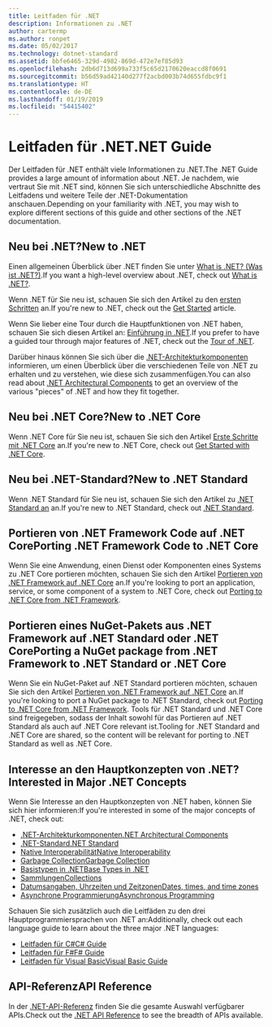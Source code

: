 ```yaml
---
title: Leitfaden für .NET
description: Informationen zu .NET
author: cartermp
ms.author: ronpet
ms.date: 05/02/2017
ms.technology: dotnet-standard
ms.assetid: bbfe6465-329d-4982-869d-472e7ef85d93
ms.openlocfilehash: 2db6d713d699a733f5c65d2170620eaccd8f0691
ms.sourcegitcommit: b56d59ad42140d277f2acbd003b74d655fdbc9f1
ms.translationtype: HT
ms.contentlocale: de-DE
ms.lasthandoff: 01/19/2019
ms.locfileid: "54415402"
---
```

# <a name="net-guide"></a><span data-ttu-id="ca924-103">Leitfaden für .NET</span><span class="sxs-lookup"><span data-stu-id="ca924-103">.NET Guide</span></span>

<span data-ttu-id="ca924-104">Der Leitfaden für .NET enthält viele Informationen zu .NET.</span><span class="sxs-lookup"><span data-stu-id="ca924-104">The .NET Guide provides a large amount of information about .NET.</span></span>  <span data-ttu-id="ca924-105">Je nachdem, wie vertraut Sie mit .NET sind, können Sie sich unterschiedliche Abschnitte des Leitfadens und weitere Teile der .NET-Dokumentation anschauen.</span><span class="sxs-lookup"><span data-stu-id="ca924-105">Depending on your familiarity with .NET, you may wish to explore different sections of this guide and other sections of the .NET documentation.</span></span>

## <a name="new-to-net"></a><span data-ttu-id="ca924-106">Neu bei .NET?</span><span class="sxs-lookup"><span data-stu-id="ca924-106">New to .NET</span></span>

<span data-ttu-id="ca924-107">Einen allgemeinen Überblick über .NET finden Sie unter [What is .NET? (Was ist .NET?)](https://www.microsoft.com/net/learn/what-is-dotnet).</span><span class="sxs-lookup"><span data-stu-id="ca924-107">If you want a high-level overview about .NET, check out [What is .NET?](https://www.microsoft.com/net/learn/what-is-dotnet).</span></span>

<span data-ttu-id="ca924-108">Wenn .NET für Sie neu ist, schauen Sie sich den Artikel zu den [ersten Schritten](get-started.md) an.</span><span class="sxs-lookup"><span data-stu-id="ca924-108">If you're new to .NET, check out the [Get Started](get-started.md) article.</span></span>

<span data-ttu-id="ca924-109">Wenn Sie lieber eine Tour durch die Hauptfunktionen von .NET haben, schauen Sie sich diesen Artikel an: [Einführung in .NET](tour.md).</span><span class="sxs-lookup"><span data-stu-id="ca924-109">If you prefer to have a guided tour through major features of .NET, check out the [Tour of .NET](tour.md).</span></span>

<span data-ttu-id="ca924-110">Darüber hinaus können Sie sich über die [.NET-Architekturkomponenten](components.md) informieren, um einen Überblick über die verschiedenen Teile von .NET zu erhalten und zu verstehen, wie diese sich zusammenfügen.</span><span class="sxs-lookup"><span data-stu-id="ca924-110">You can also read about [.NET Architectural Components](components.md) to get an overview of the various "pieces" of .NET and how they fit together.</span></span>

## <a name="new-to-net-core"></a><span data-ttu-id="ca924-111">Neu bei .NET Core?</span><span class="sxs-lookup"><span data-stu-id="ca924-111">New to .NET Core</span></span>

<span data-ttu-id="ca924-112">Wenn .NET Core für Sie neu ist, schauen Sie sich den Artikel [Erste Schritte mit .NET Core](../core/get-started.md) an.</span><span class="sxs-lookup"><span data-stu-id="ca924-112">If you're new to .NET Core, check out [Get Started with .NET Core](../core/get-started.md).</span></span>

## <a name="new-to-net-standard"></a><span data-ttu-id="ca924-113">Neu bei .NET-Standard?</span><span class="sxs-lookup"><span data-stu-id="ca924-113">New to .NET Standard</span></span>

<span data-ttu-id="ca924-114">Wenn .NET Standard für Sie neu ist, schauen Sie sich den Artikel zu [.NET Standard an](net-standard.md) an.</span><span class="sxs-lookup"><span data-stu-id="ca924-114">If you're new to .NET Standard, check out [.NET Standard](net-standard.md).</span></span>

## <a name="porting-net-framework-code-to-net-core"></a><span data-ttu-id="ca924-115">Portieren von .NET Framework Code auf .NET Core</span><span class="sxs-lookup"><span data-stu-id="ca924-115">Porting .NET Framework Code to .NET Core</span></span>

<span data-ttu-id="ca924-116">Wenn Sie eine Anwendung, einen Dienst oder Komponenten eines Systems zu .NET Core portieren möchten, schauen Sie sich den Artikel [Portieren von .NET Framework auf .NET Core](../core/porting/index.md) an.</span><span class="sxs-lookup"><span data-stu-id="ca924-116">If you're looking to port an application, service, or some component of a system to .NET Core, check out [Porting to .NET Core from .NET Framework](../core/porting/index.md).</span></span>

## <a name="porting-a-nuget-package-from-net-framework-to-net-standard-or-net-core"></a><span data-ttu-id="ca924-117">Portieren eines NuGet-Pakets aus .NET Framework auf .NET Standard oder .NET Core</span><span class="sxs-lookup"><span data-stu-id="ca924-117">Porting a NuGet package from .NET Framework to .NET Standard or .NET Core</span></span>

<span data-ttu-id="ca924-118">Wenn Sie ein NuGet-Paket auf .NET Standard portieren möchten, schauen Sie sich den Artikel [Portieren von .NET Framework auf .NET Core](../core/porting/index.md) an.</span><span class="sxs-lookup"><span data-stu-id="ca924-118">If you're looking to port a NuGet package to .NET Standard, check out [Porting to .NET Core from .NET Framework](../core/porting/index.md).</span></span>  <span data-ttu-id="ca924-119">Tools für .NET Standard und .NET Core sind freigegeben, sodass der Inhalt sowohl für das Portieren auf .NET Standard als auch auf .NET Core relevant ist.</span><span class="sxs-lookup"><span data-stu-id="ca924-119">Tooling for .NET Standard and .NET Core are shared, so the content will be relevant for porting to .NET Standard as well as .NET Core.</span></span>

## <a name="interested-in-major-net-concepts"></a><span data-ttu-id="ca924-120">Interesse an den Hauptkonzepten von .NET?</span><span class="sxs-lookup"><span data-stu-id="ca924-120">Interested in Major .NET Concepts</span></span>

<span data-ttu-id="ca924-121">Wenn Sie Interesse an den Hauptkonzepten von .NET haben, können Sie sich hier informieren:</span><span class="sxs-lookup"><span data-stu-id="ca924-121">If you're interested in some of the major concepts of .NET, check out:</span></span>

* [<span data-ttu-id="ca924-122">.NET-Architekturkomponenten</span><span class="sxs-lookup"><span data-stu-id="ca924-122">.NET Architectural Components</span></span>](components.md)
* [<span data-ttu-id="ca924-123">.NET-Standard</span><span class="sxs-lookup"><span data-stu-id="ca924-123">.NET Standard</span></span>](net-standard.md)
* [<span data-ttu-id="ca924-124">Native Interoperabilität</span><span class="sxs-lookup"><span data-stu-id="ca924-124">Native Interoperability</span></span>](native-interop/index.md)
* [<span data-ttu-id="ca924-125">Garbage Collection</span><span class="sxs-lookup"><span data-stu-id="ca924-125">Garbage Collection</span></span>](garbagecollection/index.md)
* [<span data-ttu-id="ca924-126">Basistypen in .NET</span><span class="sxs-lookup"><span data-stu-id="ca924-126">Base Types in .NET</span></span>](base-types/index.md)
* [<span data-ttu-id="ca924-127">Sammlungen</span><span class="sxs-lookup"><span data-stu-id="ca924-127">Collections</span></span>](collections/index.md)
* [<span data-ttu-id="ca924-128">Datumsangaben, Uhrzeiten und Zeitzonen</span><span class="sxs-lookup"><span data-stu-id="ca924-128">Dates, times, and time zones</span></span>](datetime/index.md)
* [<span data-ttu-id="ca924-129">Asynchrone Programmierung</span><span class="sxs-lookup"><span data-stu-id="ca924-129">Asynchronous Programming</span></span>](async.md)

<span data-ttu-id="ca924-130">Schauen Sie sich zusätzlich auch die Leitfäden zu den drei Hauptprogrammiersprachen von .NET an:</span><span class="sxs-lookup"><span data-stu-id="ca924-130">Additionally, check out each language guide to learn about the three major .NET languages:</span></span>

* [<span data-ttu-id="ca924-131">Leitfaden für C#</span><span class="sxs-lookup"><span data-stu-id="ca924-131">C# Guide</span></span>](../csharp/index.md)
* [<span data-ttu-id="ca924-132">Leitfaden für F#</span><span class="sxs-lookup"><span data-stu-id="ca924-132">F# Guide</span></span>](../fsharp/index.md)
* [<span data-ttu-id="ca924-133">Leitfaden für Visual Basic</span><span class="sxs-lookup"><span data-stu-id="ca924-133">Visual Basic Guide</span></span>](../visual-basic/index.md)

## <a name="api-reference"></a><span data-ttu-id="ca924-134">API-Referenz</span><span class="sxs-lookup"><span data-stu-id="ca924-134">API Reference</span></span>

<span data-ttu-id="ca924-135">In der [.NET-API-Referenz](../../api/index.md) finden Sie die gesamte Auswahl verfügbarer APIs.</span><span class="sxs-lookup"><span data-stu-id="ca924-135">Check out the [.NET API Reference](../../api/index.md) to see the breadth of APIs available.</span></span>
